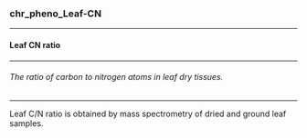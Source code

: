 ### chr_pheno_Leaf-CN



------
#### Leaf CN ratio



------
###### The ratio of carbon to nitrogen atoms in leaf dry tissues.



------
Leaf C/N ratio is obtained by mass spectrometry of dried and ground leaf samples.